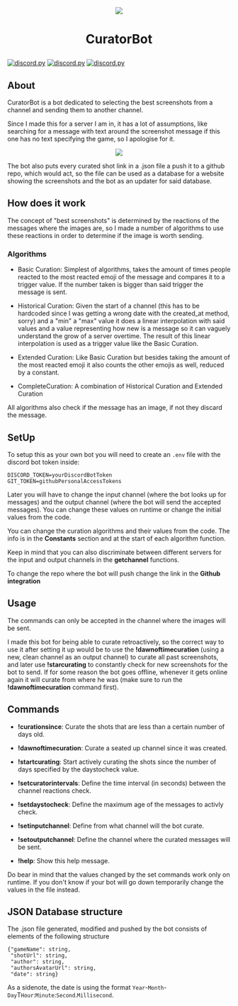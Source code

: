 <p align="center"><img src="https://user-images.githubusercontent.com/24371572/104768884-1fa5f400-574d-11eb-93c4-10b24f8ce06e.jpg">
 
# <p align="center">CuratorBot</p>
 
  <a href="https://github.com/Rapptz/discord.py/">
     <img src="https://img.shields.io/badge/discordpy-1.6.0-blue.svg" alt="discord.py"></a>
  <a href="https://github.com/msiemens/tinydb">
     <img src="https://img.shields.io/badge/tinyDB-4.3.0-blue.svg" alt="discord.py"></a>
  <a href="https://github.com/gitpython-developers/GitPython">
     <img src="https://img.shields.io/badge/GitPython-3.1.12-blue.svg" alt="discord.py"></a>
 
## About
 
CuratorBot is a bot dedicated to selecting the best screenshots from a channel and sending them to another channel.
 
Since I made this for a server I am in, it has a lot of assumptions, like searching for a message with text around the screenshot message if this one has no text specifying the game, so I apologise for it.
 
<p align="center"><img src="https://user-images.githubusercontent.com/24371572/104781820-eb88fe00-5761-11eb-91d0-6daf4448ebad.png">
 
The bot also puts every curated shot link in a .json file a push it to a github repo, which would act, so the file can be used as a database for a website showing the screenshots and the bot as an updater for said database.
 
## How does it work
 
The concept of "best screenshots" is determined by the reactions of the messages where the images are, so I made a number of algorithms to use these reactions in order to determine if the image is worth sending.
 
### Algorithms
 
- Basic Curation: Simplest of algorithms, takes the amount of times people reacted to the most reacted emoji of the message and compares it to a trigger value. If the number taken is bigger than said trigger the message is sent.
 
- Historical Curation: Given the start of a channel (this has to be hardcoded since I was getting a wrong date with the created_at method, sorry) and a "min" a "max" value it does a linear interpolation with said values and a value representing how new is a message so it can vaguely understand the grow of a server overtime. The result of this linear interpolation is used as a trigger value like the Basic Curation.
 
- Extended Curation: Like Basic Curation but besides taking the amount of the most reacted emoji it also counts the other emojis as well, reduced by a constant.
 
- CompleteCuration: A combination of Historical Curation and Extended Curation
 
All algorithms also check if the message has an image, if not they discard the message.
 
## SetUp
 
To setup this as your own bot you will need to create an `.env` file with the discord bot token inside:
 
```
DISCORD_TOKEN=yourDiscordBotToken
GIT_TOKEN=githubPersonalAccessTokens
```
 
Later you will have to change the input channel (where the bot looks up for messages) and the output channel (where the bot will send the accepted messages). You can change these values on runtime or change the initial values from the code.
 
You can change the curation algorithms and their values from the code. The info is in the **Constants** section and at the start of each algorithm function.
 
Keep in mind that you can also discriminate between different servers for the input and output channels in the **getchannel** functions.

To change the repo where the bot will push change the link in the **Github integration**
 
## Usage
 
The commands can only be accepted in the channel where the images will be sent.
 
I made this bot for being able to curate retroactively, so the correct way to use it after setting it up would be to use the **!dawnoftimecuration** (using a new, clean channel as an output channel) to curate all past screenshots, and later use **!starcurating** to constantly check for new screenshots for the bot to send. If for some reason the bot goes offline, whenever it gets online again it will curate from where he was (make sure to run the **!dawnoftimecuration** command first).
 
## Commands
 
  - **!curationsince**:       Curate the shots that are less than a certain number of days old.
  - **!dawnoftimecuration**:  Curate a seated up channel since it was created.
  - **!startcurating**: Start actively curating the shots since the number of days specified by the daystocheck value.
 
  - **!setcuratorintervals**: Define the time interval (in seconds) between the channel reactions check.
  - **!setdaystocheck**:      Define the maximum age of the messages to activly check.
  - **!setinputchannel**:     Define from what channel will the bot curate.
  - **!setoutputchannel**:    Define the channel where the curated messages will be sent.
 
  - **!help**: Show this help message.
 
  Do bear in mind that the values changed by the set commands work only on runtime. If you don't know if your bot will go down temporarily change the values in the file instead.

## JSON Database structure

The .json file generated, modified and pushed by the bot consists of elements of the following structure

```
{"gameName": string,
 "shotUrl": string,
 "author": string,
 "authorsAvatarUrl": string,
 "date": string}
```

As a sidenote, the date is using the format `Year`-`Month`-`Day`T`Hour`:`Minute`:`Second`.`Millisecond`.
